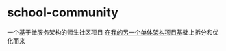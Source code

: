 # school-community
一个基于微服务架构的师生社区项目
在[我的另一个单体架构项目](https://github.com/Logeekbro/community-backend-public)基础上拆分和优化而来
